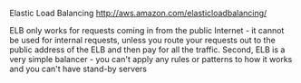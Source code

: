 Elastic Load Balancing
http://aws.amazon.com/elasticloadbalancing/

ELB only works for requests coming in from the public Internet - it cannot be used for internal requests, unless you route your requests out to the public address of the ELB and then pay for all the traffic. Second, ELB is a very simple balancer - you can't apply any rules or patterns to how it works and you can't have stand-by servers
